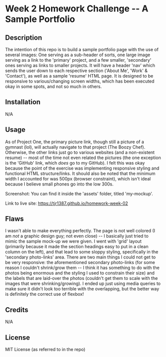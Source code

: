 # Week 2 Homework Challenge -- A Sample Portfolio

## Description

The intention of this repo is to build a sample portfolio page with the use of several images: One serving as a sub-header of sorts, one large image serving as a link to the 'primary' project, and a few smaller, 'secondary' ones serving as links to smaller projects. It will have a header 'nav' which sends the user down to each respective section ('About Me', 'Work' & 'Contact'), as well as a sample 'resume' HTML page. It is designed to be responsive to various/changing screen widths, which has been executed okay in some spots, and not so much in others.

## Installation

N/A

## Usage

As of Project One, the primary picture link, though still a picture of a gymnast (lol), will actually navigate to that project (The Boozy Chef). Otherwise, the other links just go to various websites (and a non-existent resume) -- most of the time not even related the pictures (the one exception is the 'GitHub' link, which _does_ go to my GitHub). I felt this was okay because the point of the exercise was implementing responsive styling and functional HTML structure/links. It should also be noted that the minimum width I accounted for was 500px (browser constraint), which isn't ideal because I believe small phones go into the low 300s.

Screenshot: You can find it inside the 'assets' folder, titled 'my-mockup'.

Link to live site: https://tjr1387.github.io/homework-week-02

## Flaws

I wasn't able to make everything perfectly. The page is not well colored (I am _not_ a graphic design guy; not even close) -- I basically just tried to mimic the sample mock-up we were given. I went with 'grid' layout (primarily because it made the section headings easy to put in a clean column on the left), and that lead to some sloppy styling, specifically in the 'secondary photo-links' area. There are two main things I could not get to be very responsive: the aforementioned secondary photo-links (for some reason I couldn't shrink/grow them -- I think it has something to do with the photos being enormous and the styling I used to constrain their size) and the labels that are laid-over the photos (couldn't get them to scale with the images that were shrinking/growing). I ended up just using media queries to make sure it didn't look too terrible with the overlapping, but the better way is definitely the correct use of flexbox!

## Credits

N/A

## License

MIT License (as referred to in the repo)
